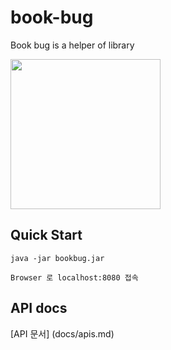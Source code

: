 # book-bug
Book bug is a helper of library

<img src="https://user-images.githubusercontent.com/34784000/61539611-db159b80-aa76-11e9-8fe0-02a60ecd9281.png" width=240 align="middle">

## Quick Start

```
java -jar bookbug.jar

Browser 로 localhost:8080 접속
```

## API docs

[API 문서] (docs/apis.md)
